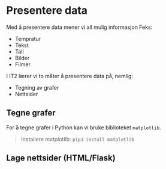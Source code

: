 # Presentere data

Med å presentere data mener vi all mulig informasjon
Feks:
- Tempratur
- Tekst
- Tall
- Bilder
- Filmer

I IT2 lærer vi to måter å presentere data på, nemlig:
- Tegning av grafer
- Nettsider

## Tegne grafer

For å tegne grafer i Python kan vi bruke biblioteket `matplotlib`.

> Installere matplotlib: `pip3 install matplotlib`

## Lage nettsider (HTML/Flask)